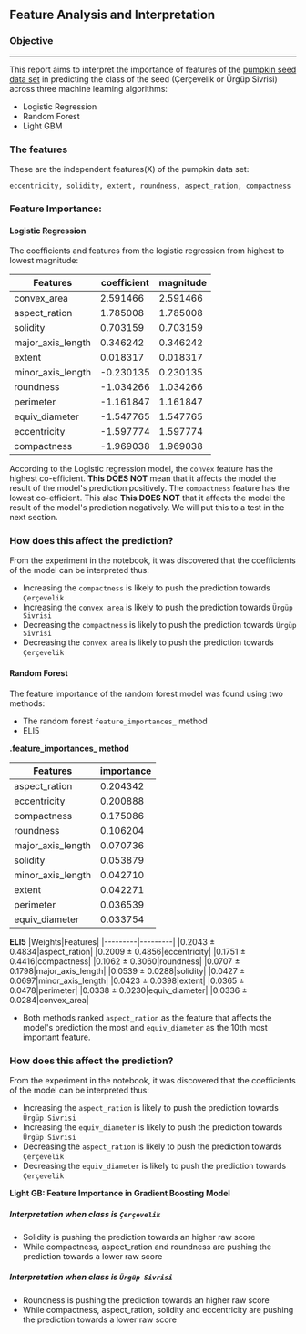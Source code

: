 ## Feature Analysis and Interpretation 

### Objective 
----
This report aims to interpret the importance of features of the [pumpkin seed data set](https://www.kaggle.com/datasets/muratkokludataset/pumpkin-seeds-dataset) in predicting the class of the seed (Çerçevelik or Ürgüp Sivrisi) across three machine learning algorithms: 

- Logistic Regression
- Random Forest
- Light GBM 


### The features
These are the independent features(X) of the pumpkin data set:
```area , perimeter, major_axis_length, minor_axis_length, convex_area,equiv_diameter,
eccentricity, solidity, extent, roundness, aspect_ration, compactness
```
### Feature Importance: 

#### Logistic Regression 

The coefficients and features from the logistic regression from highest to lowest magnitude: 

|Features|coefficient|magnitude|
|---------|----------|---------|
|convex_area|2.591466|2.591466|
|aspect_ration|1.785008|1.785008|
|solidity|0.703159|0.703159|
|major_axis_length|0.346242|0.346242|
|extent|0.018317|0.018317|
|minor_axis_length|-0.230135|0.230135|
|roundness|-1.034266|1.034266|
|perimeter|-1.161847|1.161847|
|equiv_diameter|-1.547765|1.547765|
|eccentricity|-1.597774|1.597774|
|compactness|-1.969038|1.969038|

According to the Logistic regression model, the `convex` feature has the highest co-efficient. **This DOES NOT** mean that it affects the model the result of the model's prediction positively. The `compactness` feature has the lowest co-efficient. This also **This DOES NOT** that it affects the model the result of the model's prediction negatively. We will put this to a test in the next section. 

### How does this affect the prediction?

From the experiment in the notebook, it was discovered that the coefficients of the model can be interpreted thus: 

- Increasing the `compactness` is likely to push the prediction towards `Çerçevelik`
- Increasing the `convex area` is likely to push the prediction towards `Ürgüp Sivrisi`
- Decreasing the `compactness` is likely to push the prediction towards `Ürgüp Sivrisi`
- Decreasing the `convex area` is likely to push the prediction towards `Çerçevelik`


#### Random Forest
The feature importance of the random forest model was found using two methods:
- The random forest `feature_importances_` method
- ELI5

**.feature_importances_ method** 
 
|Features|importance|
|---------|---------|
|aspect_ration|0.204342|
|eccentricity|0.200888|
|compactness|0.175086|
|roundness|0.106204|
|major_axis_length|0.070736|
|solidity|0.053879|
|minor_axis_length|0.042710|
|extent|0.042271|
|perimeter|0.036539|
|equiv_diameter|0.033754|


**ELI5**
|Weights|Features|
|---------|---------|
|0.2043 ± 0.4834|aspect_ration|
|0.2009 ± 0.4856|eccentricity|
|0.1751 ± 0.4416|compactness|
|0.1062 ± 0.3060|roundness|
|0.0707 ± 0.1798|major_axis_length|
|0.0539 ± 0.0288|solidity|
|0.0427 ± 0.0697|minor_axis_length|
|0.0423 ± 0.0398|extent|
|0.0365 ± 0.0478|perimeter|
|0.0338 ± 0.0230|equiv_diameter|
|0.0336 ± 0.0284|convex_area|

- Both methods ranked `aspect_ration` as the feature that affects the model's prediction the most and `equiv_diameter` as the 10th most important feature. 


### How does this affect the prediction?
From the experiment in the notebook, it was discovered that the coefficients of the model can be interpreted thus: 

- Increasing the `aspect_ration` is likely to push the prediction towards `Ürgüp Sivrisi` 
- Increasing the `equiv_diameter` is likely to push the prediction towards `Ürgüp Sivrisi`
- Decreasing the `aspect_ration` is likely to push the prediction towards `Çerçevelik`
- Decreasing the `equiv_diameter` is likely to push the prediction towards `Çerçevelik`


**Light GB: Feature Importance in Gradient Boosting Model**


##### Interpretation when class is `Çerçevelik`
- Solidity is pushing the prediction towards an higher raw score
- While compactness, aspect_ration and roundness are pushing the prediction towards a lower raw score


##### Interpretation when class is `Ürgüp Sivrisi`
- Roundness is pushing the prediction towards an higher raw score
- While compactness, aspect_ration, solidity and eccentricity are pushing the prediction towards a lower raw score
